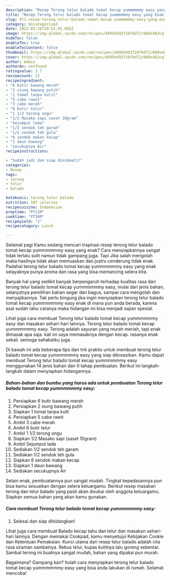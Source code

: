 ```yaml
---
description: "Resep Terong telur balado tomat kecap yummmmmmy easy yang Enak, Buat Buka Puasa Bisa Manjain Lidah"
title: "Resep Terong telur balado tomat kecap yummmmmmy easy yang Enak, Buat Buka Puasa Bisa Manjain Lidah"
slug: 971-resep-terong-telur-balado-tomat-kecap-yummmmmmy-easy-yang-enak-buat-buka-puasa-bisa-manjain-lidah
category: Uncategorized
date: 2022-03-26T20:51:55.605Z
image: https://img-global.cpcdn.com/recipes/d495b492f28fbd72/680x482cq70/terong-telur-balado-tomat-kecap-yummmmmmy-easy-foto-resep-utama.jpg
hideToc: false
enableToc: true
enableTocContent: false
thumbnail: https://img-global.cpcdn.com/recipes/d495b492f28fbd72/680x482cq70/terong-telur-balado-tomat-kecap-yummmmmmy-easy-foto-resep-utama.jpg
cover: https://img-global.cpcdn.com/recipes/d495b492f28fbd72/680x482cq70/terong-telur-balado-tomat-kecap-yummmmmmy-easy-foto-resep-utama.jpg
author: Admin
authorAv: notfound
ratingvalue: 3.7
reviewcount: 22
recipeingredient:
- "6 butir bawang merah"
- "2 siung bawang putih"
- "1 tomat tanpa kulit"
- "5 cabe rawit"
- "3 cabe merah"
- "6 butir telur"
- "1 1/2 terong ungu"
- "1/2 Masako sapi saset 10gram"
- "Sejumput lada"
- "1/2 sendok teh garam"
- "1/2 sendok teh gula"
- "6 sendok makan kecap"
- "1 daun bawang"
- "secukupnya Air"
recipeinstructions:

- "Sudah jadi dan siap dinikmati!"
categories:
- Resep
tags:
- terong
- telur
- balado

katakunci: terong telur balado 
nutrition: 187 calories
recipecuisine: Indonesian
preptime: "PT11M"
cooktime: "PT36M"
recipeyield: "2"
recipecategory: Lunch

---
```



Selamat pagi Kamu sedang mencari inspirasi resep terong telur balado tomat kecap yummmmmmy easy yang enak? Cara menyiapkannya sangat tidak terlalu sulit namun tidak gampang juga. Tapi Jika salah mengolah maka hasilnya tidak akan memuaskan dan justru cenderung tidak enak. Padahal terong telur balado tomat kecap yummmmmmy easy yang enak selayaknya punya aroma dan rasa yang bisa memancing selera kita.


Banyak hal yang sedikit banyak berpengaruh terhadap kualitas rasa dari terong telur balado tomat kecap yummmmmmy easy, mulai dari jenis bahan, selanjutnya pemilihan bahan segar dan bagus, sampai cara mengolah dan menyajikannya. Tak perlu bingung jika ingin menyiapkan terong telur balado tomat kecap yummmmmmy easy enak di mana pun anda berada, karena asal sudah tahu caranya maka hidangan ini bisa menjadi sajian spesial.

Lihat juga cara membuat Terong telur balado tomat kecap yummmmmmy easy dan masakan sehari-hari lainnya. Terong telur balado tomat kecap yummmmmmy easy. Terong adalah sayuran yang murah meriah, tapi enak dimasak apa saja. kali ini saya memasaknya dengan kecap. rasanya enak sekali. semoga sahabatku juga.


Di bawah ini ada beberapa tips dan trik praktis untuk membuat terong telur balado tomat kecap yummmmmmy easy yang siap dikreasikan. Kamu dapat membuat Terong telur balado tomat kecap yummmmmmy easy menggunakan 14 jenis bahan dan 0 tahap pembuatan. Berikut ini langkah-langkah dalam menyiapkan hidangannya.

<!--inarticleads1-->

##### Bahan-bahan dan bumbu yang harus ada untuk pembuatan Terong telur balado tomat kecap yummmmmmy easy:

1. Persiapkan 6 butir bawang merah
1. Persiapkan 2 siung bawang putih
1. Siapkan 1 tomat tanpa kulit
1. Persiapkan 5 cabe rawit
1. Ambil 3 cabe merah
1. Ambil 6 butir telur
1. Ambil 1 1/2 terong ungu
1. Siapkan 1/2 Masako sapi (saset 10gram)
1. Ambil Sejumput lada
1. Sediakan 1/2 sendok teh garam
1. Sediakan 1/2 sendok teh gula
1. Siapkan 6 sendok makan kecap
1. Siapkan 1 daun bawang
1. Sediakan secukupnya Air


Selain enak, pembuatannya pun sangat mudah. Tingkat kepedasannya pun bisa kamu sesuaikan dengan selera keluargamu. Berikut resep masakan terong dan telur balado yang pasti akan disukai oleh anggota keluargamu. Siapkan semua bahan yang akan kamu gunakan. 

<!--inarticleads2-->

##### Cara membuat Terong telur balado tomat kecap yummmmmmy easy:


1. Selesai dan siap dihidangkan!

Lihat juga cara membuat Balado kecap tahu dan telur dan masakan sehari-hari lainnya. Dengan memakai Cookpad, kamu menyetujui Kebijakan Cookie dan Ketentuan Pemakaian. Kunci utama dari resep telur balado adalah cita rasa siraman sambalnya. Rebus telur, kupas kulitnya lalu goreng sebentar. Sambal terong ini buatnya sangat mudah, bahan yang dipakai pun murah. 

Bagaimana? Gampang kan? Itulah cara menyiapkan terong telur balado tomat kecap yummmmmmy easy yang bisa anda lakukan di rumah. Selamat mencoba!
